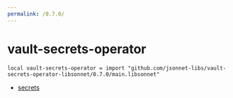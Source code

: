 ```yaml
---
permalink: /0.7.0/
---
```


# vault-secrets-operator

```jsonnet
local vault-secrets-operator = import "github.com/jsonnet-libs/vault-secrets-operator-libsonnet/0.7.0/main.libsonnet"
```



* [secrets](secrets/index.md)